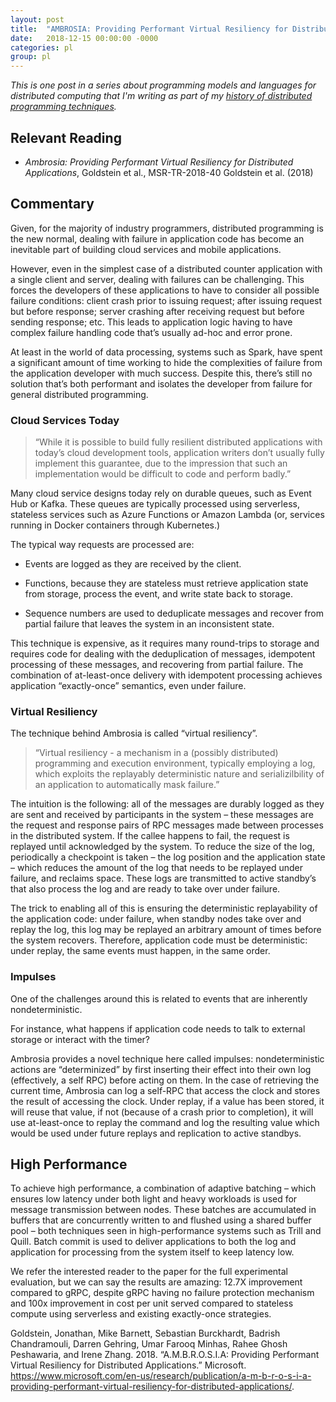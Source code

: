 ```yaml
---
layout: post
title:  "AMBROSIA: Providing Performant Virtual Resiliency for Distributed Applications"
date:   2018-12-15 00:00:00 -0000
categories: pl
group: pl
---
```


_This is one post in a series about programming models and languages for distributed computing that I'm writing as part of my [history of distributed programming techniques](https://github.com/cmeiklejohn/PMLDC)._


<h2 id="relevant-reading">Relevant Reading</h2>
<ul>
<li><p><em>Ambrosia: Providing Performant Virtual Resiliency for Distributed Applications</em>, Goldstein et al., MSR-TR-2018-40 <span class="citation">Goldstein et al. (2018)</span></p></li>
</ul>
<h2 id="commentary">Commentary</h2>
<p>Given, for the majority of industry programmers, distributed programming is the new normal, dealing with failure in application code has become an inevitable part of building cloud services and mobile applications.</p>
<p>However, even in the simplest case of a distributed counter application with a single client and server, dealing with failures can be challenging. This forces the developers of these applications to have to consider all possible failure conditions: client crash prior to issuing request; after issuing request but before response; server crashing after receiving request but before sending response; etc. This leads to application logic having to have complex failure handling code that’s usually ad-hoc and error prone.</p>
<p>At least in the world of data processing, systems such as Spark, have spent a significant amount of time working to hide the complexities of failure from the application developer with much success. Despite this, there’s still no solution that’s both performant and isolates the developer from failure for general distributed programming.</p>
<h3 id="cloud-services-today">Cloud Services Today</h3>
<blockquote>
<p>“While it is possible to build fully resilient distributed applications with today’s cloud development tools, application writers don’t usually fully implement this guarantee, due to the impression that such an implementation would be difficult to code and perform badly.”</p>
</blockquote>
<p>Many cloud service designs today rely on durable queues, such as Event Hub or Kafka. These queues are typically processed using serverless, stateless services such as Azure Functions or Amazon Lambda (or, services running in Docker containers through Kubernetes.)</p>
<p>The typical way requests are processed are:</p>
<ul>
<li><p>Events are logged as they are received by the client.</p></li>
<li><p>Functions, because they are stateless must retrieve application state from storage, process the event, and write state back to storage.</p></li>
<li><p>Sequence numbers are used to deduplicate messages and recover from partial failure that leaves the system in an inconsistent state.</p></li>
</ul>
<p>This technique is expensive, as it requires many round-trips to storage and requires code for dealing with the deduplication of messages, idempotent processing of these messages, and recovering from partial failure. The combination of at-least-once delivery with idempotent processing achieves application “exactly-once” semantics, even under failure.</p>
<h3 id="virtual-resiliency">Virtual Resiliency</h3>
<p>The technique behind Ambrosia is called “virtual resiliency”.</p>
<blockquote>
<p>“Virtual resiliency - a mechanism in a (possibly distributed) programming and execution environment, typically employing a log, which exploits the replayably deterministic nature and serializilbility of an application to automatically mask failure.”</p>
</blockquote>
<p>The intuition is the following: all of the messages are durably logged as they are sent and received by participants in the system – these messages are the request and response pairs of RPC messages made between processes in the distributed system. If the callee happens to fail, the request is replayed until acknowledged by the system. To reduce the size of the log, periodically a checkpoint is taken – the log position and the application state – which reduces the amount of the log that needs to be replayed under failure, and reclaims space. These logs are transmitted to active standby’s that also process the log and are ready to take over under failure.</p>
<p>The trick to enabling all of this is ensuring the deterministic replayability of the application code: under failure, when standby nodes take over and replay the log, this log may be replayed an arbitrary amount of times before the system recovers. Therefore, application code must be deterministic: under replay, the same events must happen, in the same order.</p>
<h3 id="impulses">Impulses</h3>
<p>One of the challenges around this is related to events that are inherently nondeterministic.</p>
<p>For instance, what happens if application code needs to talk to external storage or interact with the timer?</p>
<p>Ambrosia provides a novel technique here called impulses: nondeterministic actions are “determinized” by first inserting their effect into their own log (effectively, a self RPC) before acting on them. In the case of retrieving the current time, Ambrosia can log a self-RPC that access the clock and stores the result of accessing the clock. Under replay, if a value has been stored, it will reuse that value, if not (because of a crash prior to completion), it will use at-least-once to replay the command and log the resulting value which would be used under future replays and replication to active standbys.</p>
<h2 id="high-performance">High Performance</h2>
<p>To achieve high performance, a combination of adaptive batching – which ensures low latency under both light and heavy workloads is used for message transmission between nodes. These batches are accumulated in buffers that are concurrently written to and flushed using a shared buffer pool – both techniques seen in high-performance systems such as Trill and Quill. Batch commit is used to deliver applications to both the log and application for processing from the system itself to keep latency low.</p>
<p>We refer the interested reader to the paper for the full experimental evaluation, but we can say the results are amazing: 12.7X improvement compared to gRPC, despite gRPC having no failure protection mechanism and 100x improvement in cost per unit served compared to stateless compute using serverless and existing exactly-once strategies.</p>
<div id="refs" class="references">
<div id="ref-a-m-b-r-o-s-i-a-providing-performant-virtual-resiliency-for-distributed-applications">
<p>Goldstein, Jonathan, Mike Barnett, Sebastian Burckhardt, Badrish Chandramouli, Darren Gehring, Umar Farooq Minhas, Rahee Ghosh Peshawaria, and Irene Zhang. 2018. “A.M.B.R.O.S.I.A: Providing Performant Virtual Resiliency for Distributed Applications.” Microsoft. <a href="https://www.microsoft.com/en-us/research/publication/a-m-b-r-o-s-i-a-providing-performant-virtual-resiliency-for-distributed-applications/" class="uri">https://www.microsoft.com/en-us/research/publication/a-m-b-r-o-s-i-a-providing-performant-virtual-resiliency-for-distributed-applications/</a>.</p>
</div>
</div>
